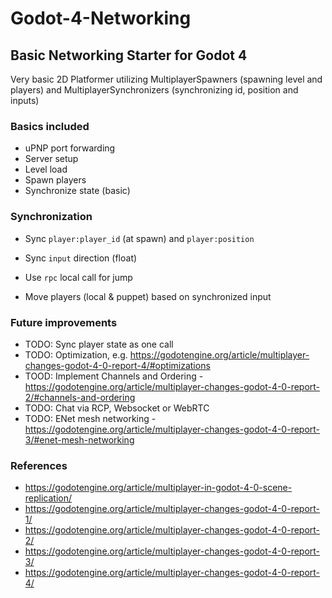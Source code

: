 # Godot-4-Networking

## Basic Networking Starter for Godot 4

Very basic 2D Platformer utilizing MultiplayerSpawners (spawning level and players) and MultiplayerSynchronizers (synchronizing id, position and inputs)

### Basics included

- uPNP port forwarding
- Server setup
- Level load
- Spawn players
- Synchronize state (basic)

### Synchronization

- Sync `player:player_id` (at spawn) and `player:position`
- Sync `input` direction (float)
- Use `rpc` local call for jump

- Move players (local & puppet) based on synchronized input

### Future improvements

- TODO: Sync player state as one call
- TODO: Optimization, e.g. https://godotengine.org/article/multiplayer-changes-godot-4-0-report-4/#optimizations
- TOOD: Implement Channels and Ordering - https://godotengine.org/article/multiplayer-changes-godot-4-0-report-2/#channels-and-ordering
- TODO: Chat via RCP, Websocket or WebRTC
- TODO: ENet mesh networking - https://godotengine.org/article/multiplayer-changes-godot-4-0-report-3/#enet-mesh-networking

### References

- https://godotengine.org/article/multiplayer-in-godot-4-0-scene-replication/
- https://godotengine.org/article/multiplayer-changes-godot-4-0-report-1/
- https://godotengine.org/article/multiplayer-changes-godot-4-0-report-2/
- https://godotengine.org/article/multiplayer-changes-godot-4-0-report-3/
- https://godotengine.org/article/multiplayer-changes-godot-4-0-report-4/
